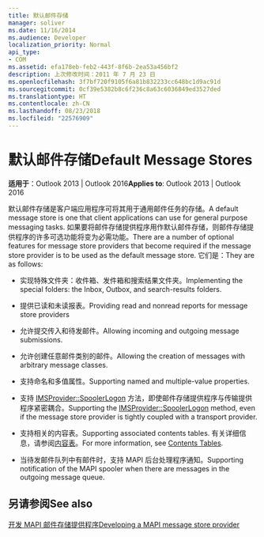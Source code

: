 ```yaml
---
title: 默认邮件存储
manager: soliver
ms.date: 11/16/2014
ms.audience: Developer
localization_priority: Normal
api_type:
- COM
ms.assetid: efa178eb-feb2-443f-8f6b-2ea53a456bf2
description: 上次修改时间：2011 年 7 月 23 日
ms.openlocfilehash: 3f7bf720f9105f6a81b832233cc648bc1d9ac91d
ms.sourcegitcommit: 0cf39e5382b8c6f236c8a63c6036849ed3527ded
ms.translationtype: HT
ms.contentlocale: zh-CN
ms.lasthandoff: 08/23/2018
ms.locfileid: "22576909"
---
```

# <a name="default-message-stores"></a><span data-ttu-id="8e076-103">默认邮件存储</span><span class="sxs-lookup"><span data-stu-id="8e076-103">Default Message Stores</span></span>

  
  
<span data-ttu-id="8e076-104">**适用于**：Outlook 2013 | Outlook 2016</span><span class="sxs-lookup"><span data-stu-id="8e076-104">**Applies to**: Outlook 2013 | Outlook 2016</span></span> 
  
<span data-ttu-id="8e076-105">默认邮件存储是客户端应用程序可将其用于通用邮件任务的存储。</span><span class="sxs-lookup"><span data-stu-id="8e076-105">A default message store is one that client applications can use for general purpose messaging tasks.</span></span> <span data-ttu-id="8e076-106">如果要将邮件存储提供程序用作默认邮件存储，则邮件存储提供程序的许多可选功能将变为必需功能。</span><span class="sxs-lookup"><span data-stu-id="8e076-106">There are a number of optional features for message store providers that become required if the message store provider is to be used as the default message store.</span></span> <span data-ttu-id="8e076-107">它们是：</span><span class="sxs-lookup"><span data-stu-id="8e076-107">They are as follows:</span></span>
  
- <span data-ttu-id="8e076-108">实现特殊文件夹：收件箱、发件箱和搜索结果文件夹。</span><span class="sxs-lookup"><span data-stu-id="8e076-108">Implementing the special folders: the Inbox, Outbox, and search-results folders.</span></span>
    
- <span data-ttu-id="8e076-109">提供已读和未读报表。</span><span class="sxs-lookup"><span data-stu-id="8e076-109">Providing read and nonread reports for message store providers</span></span>
    
- <span data-ttu-id="8e076-110">允许提交传入和待发邮件。</span><span class="sxs-lookup"><span data-stu-id="8e076-110">Allowing incoming and outgoing message submissions.</span></span>
    
- <span data-ttu-id="8e076-111">允许创建任意邮件类别的邮件。</span><span class="sxs-lookup"><span data-stu-id="8e076-111">Allowing the creation of messages with arbitrary message classes.</span></span>
    
- <span data-ttu-id="8e076-112">支持命名和多值属性。</span><span class="sxs-lookup"><span data-stu-id="8e076-112">Supporting named and multiple-value properties.</span></span>
    
- <span data-ttu-id="8e076-113">支持 [IMSProvider::SpoolerLogon](imsprovider-spoolerlogon.md) 方法，即使邮件存储提供程序与传输提供程序紧密耦合。</span><span class="sxs-lookup"><span data-stu-id="8e076-113">Supporting the [IMSProvider::SpoolerLogon](imsprovider-spoolerlogon.md) method, even if the message store provider is tightly coupled with a transport provider.</span></span> 
    
- <span data-ttu-id="8e076-114">支持相关的内容表。</span><span class="sxs-lookup"><span data-stu-id="8e076-114">Supporting associated contents tables.</span></span> <span data-ttu-id="8e076-115">有关详细信息，请参阅[内容表](contents-tables.md)。</span><span class="sxs-lookup"><span data-stu-id="8e076-115">For more information, see [Contents Tables](contents-tables.md).</span></span>
    
- <span data-ttu-id="8e076-116">当待发邮件队列中有邮件时，支持 MAPI 后台处理程序通知。</span><span class="sxs-lookup"><span data-stu-id="8e076-116">Supporting notification of the MAPI spooler when there are messages in the outgoing message queue.</span></span>
    
## <a name="see-also"></a><span data-ttu-id="8e076-117">另请参阅</span><span class="sxs-lookup"><span data-stu-id="8e076-117">See also</span></span>



[<span data-ttu-id="8e076-118">开发 MAPI 邮件存储提供程序</span><span class="sxs-lookup"><span data-stu-id="8e076-118">Developing a MAPI message store provider</span></span>](developing-a-mapi-message-store-provider.md)

